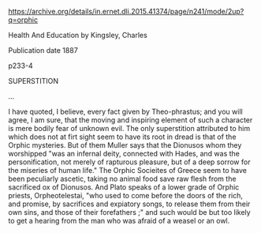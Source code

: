

https://archive.org/details/in.ernet.dli.2015.41374/page/n241/mode/2up?q=orphic

Health And Education
by Kingsley, Charles

Publication date 1887

p233-4

SUPERSTITION

...

I have quoted, I believe, every fact given by Theo-phrastus; and you will agree, I am sure, that the moving and inspiring element of such a character is mere bodily fear of unknown evil. The only superstition attributed to him which does not at firt sight seem to have its root in dread is that of the Orphic mysteries. But of them Muller says that the Dionusos whom they worshipped "was an infernal deity, connected with Hades, and was the personification, not merely of rapturous pleasure, but of a deep sorrow for the miseries of human life." The Orphic Socieites of Greece seem to have been peculiarly ascetic, taking no animal food save raw flesh from the sacrificed ox of Dionusos. And Plato speaks of a lower grade of Orphic priests, Orpheotelestai, "who used to come before the doors of the rich, and promise, by sacrifices and expiatory songs, to release them from their own sins, and those of their forefathers ;" and such would be but too likely to get a hearing from the man who was afraid of a weasel or an owl.
